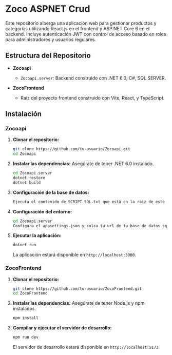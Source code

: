 
# Zoco ASPNET Crud

Este repositorio alberga una aplicación web para gestionar productos y categorías utilizando React.js en el frontend y ASP.NET Core 6 en el backend. Incluye autenticación JWT con control de acceso basado en roles para administradores y usuarios regulares.

## Estructura del Repositorio

- **Zocoapi**
  - `Zocoapi.server`: Backend construido con .NET 6.0, C#, SQL SERVER.
  
- **ZocoFrontend**
  - Raíz del proyecto frontend construido con Vite, React, y TypeScript.

## Instalación

### Zocoapi

1. **Clonar el repositorio:**
   ```bash
   git clone https://github.com/tu-usuario/Zocoapi.git
   cd Zocoapi
   ```

2. **Instalar las dependencias:**
   Asegúrate de tener .NET 6.0 instalado.
   ```bash
   cd Zocoapi.server
   dotnet restore
   dotnet build   
   ```
   
3. **Configuración de la base de datos:**
   ```bash
   Ejecuta el contenido de SCRIPT SQL.txt que está en la raiz de este repositorio en tu SQL SERVER 
   ```
   
4. **Configuración del entorno:**
   ```bash
   cd Zocoapi.server
   Configura el appsettings.json y colca tu url de tu base de datos sql server  
   ```
   
5. **Ejecutar la aplicación:**
   ```bash
   dotnet run
   ```
   La aplicación estará disponible en `http://localhost:3000`.

### ZocoFrontend

1. **Clonar el repositorio:**
   ```bash
   git clone https://github.com/tu-usuario/ZocoFrontend.git
   cd ZocoFrontend
   ```

2. **Instalar las dependencias:**
   Asegúrate de tener Node.js y npm instalados.
   ```bash
   npm install
   ```
   
3. **Compilar y ejecutar el servidor de desarrollo:**
   ```bash
   npm run dev
   ```
   El servidor de desarrollo estará disponible en `http://localhost:5173`.




